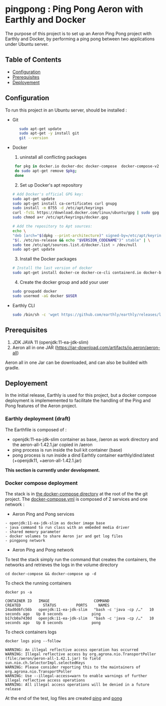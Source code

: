 # pingpong : Ping Pong Aeron with Earthly and Docker

The purpose of this project is to set up an Aeron Ping Pong project with Earthly and Docker, by performing a ping pong between two applications under Ubuntu server.

## Table of Contents

- [Configuration](#Configuration)
- [Prerequisites](#Prerequisites)
- [Deployement](#Deployement)


## Configuration

To run this project in an Ubuntu server, should be installed :
- Git  
    ```bash
       sudo apt-get update
       sudo apt-get -y install git
       git --version
    ```    
- Docker
    1. uninstall all conflicting packages

   ```bash
    for pkg in docker.io docker-doc docker-compose  docker-compose-v2 podman-docker containerd runc; 
    do sudo apt-get remove $pkg; 
    done
    ```
    
    2. Set up Docker's apt repository
    ```bash
    # Add Docker's official GPG key:
    sudo apt-get update
    sudo apt-get install ca-certificates curl gnupg
    sudo install -m 0755 -d /etc/apt/keyrings
    curl -fsSL https://download.docker.com/linux/ubuntu/gpg | sudo gpg --dearmor -o /etc/apt/keyrings/docker.gpg
    sudo chmod a+r /etc/apt/keyrings/docker.gpg
    
    # Add the repository to Apt sources:
    echo \
    "deb [arch="$(dpkg --print-architecture)" signed-by=/etc/apt/keyrings/docker.gpg] https://download.docker.com/linux/ubuntu \
    "$(. /etc/os-release && echo "$VERSION_CODENAME")" stable" | \
    sudo tee /etc/apt/sources.list.d/docker.list > /dev/null
    sudo apt-get update
    ```
    3. Install the Docker packages
    ```bash
    # Install the last version of docker
    sudo apt-get install docker-ce docker-ce-cli containerd.io docker-buildx-plugin docker-compose-plugin
    ```
    4. Create the docker group and add your user
    ```bash
    sudo groupadd docker
    sudo usermod -aG docker $USER
    ```
- Earthly CLI 
    ```bash
    sudo /bin/sh -c 'wget https://github.com/earthly/earthly/releases/latest/download/earthly-linux-amd64 -O /usr/local/bin/earthly && chmod +x /usr/local/bin/earthly && /usr/local/bin/earthly bootstrap --with-autocomplete'
    ```
## Prerequisites
1. JDK JAVA 11  (openjdk:11-ea-jdk-slim)
2. Aeron all in one JAR (https://jar-download.com/artifacts/io.aeron/aeron-all)

Aeron all in one Jar can be downloaded, and can also be builded with gradle.

## Deployement 
In the initial release, Earthly is used for this project, but a docker compose deployment is implememented to facilitate the handling of the Ping and Pong features of the Aeron project.

### Earthly deployment (draft)

The Earthfile is composed of :
- openjdk:11-ea-jdk-slim container as base, /aeron as work directory and the aeron-all-1.42.1.jar copied in /aeron
- ping process is run inside the buil kit container (base)
- pong process is run inside a dind Earhtly container earthly/dind:latest (+openjdk11, +aeron-all-1.42.1.jar)

**This section is currently under development.**

### Docker compose deployment

The stack is in [the docker-compose directory](docker-compose) at the root of the the git project.
The [docker-compose.yml](docker-compose/docker-compose.yml) is composed of 2 services and one network : 
- Aeron Ping and Pong services 
```
- openjdk:11-ea-jdk-slim as docker image base
- java command to run class with an embeded media driver
- shared memory parameter
- docker volumes to share Aeron jar and get log files
- pingpong network
```
- Aeron Ping and Pong network

To test the stack simply run the command that creates the containers, the networks and retrieves the logs in the volume directory
```
cd docker-compose && docker-compose up -d
```

To check the running containers 
```
docker ps -a

CONTAINER ID   IMAGE                    COMMAND                  CREATED          STATUS         PORTS     NAMES
24ad0d6fc56b   openjdk:11-ea-jdk-slim   "bash -c 'java -cp /…"   10 seconds ago   Up 8 seconds             ping
b17cb0a7430d   openjdk:11-ea-jdk-slim   "bash -c 'java -cp /…"   10 seconds ago   Up 8 seconds             pong
```

To check containers logs
```
docker logs ping --follow

WARNING: An illegal reflective access operation has occurred
WARNING: Illegal reflective access by org.agrona.nio.TransportPoller (file:/aeron/aeron-all-1.42.1.jar) to field sun.nio.ch.SelectorImpl.selectedKeys
WARNING: Please consider reporting this to the maintainers of org.agrona.nio.TransportPoller
WARNING: Use --illegal-access=warn to enable warnings of further illegal reflective access operations
WARNING: All illegal access operations will be denied in a future release
```

At the end of the test, log files are created [ping](docker-compose/volumes/ping.log) and [pong](docker-compose/volumes/pong.log) 
